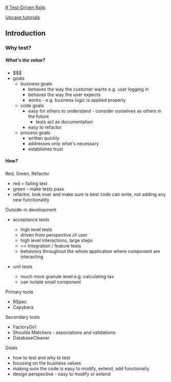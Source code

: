 [# Test-Driven Rails](https://thoughtbot.com/upcase/test-driven-rails)

[Upcase tutorials](https://thoughtbot.com/upcase/practice)

## Introduction

### Why test?

##### What's the value?
- $$$
- goals
  - business goals
    - behaves the way the customer wants e.g. user logging in
    - behaves the way the user expects
    - works - e.g. business logic is applied properly
  - code goals
    - easy for others to understand - consider ourselves as others in the future
      - tests act as documentation
    - easy to refactor
  - process goals
    - written quickly
    - addresses only what's necessary
    - establishes trust

##### How?

Red, Green, Refactor
- red = failing test
- green - make tests pass
- refactor, look over and make sure is best code can write, not adding any new functionality

Outside-in development
- acceptance tests
  - high level tests
  - driven from perspective of user
  - high level interactions, large steps
  - == integration / feature tests
  - behaviors throughout the whole application where component are interacting

- unit tests
  - much more granule level e.g. calculating tax
  - can isolate small component


Primary tools
- RSpec
- Capybara


Secondary tools
- FactoryGirl
- Shoulda Matchers - associations and validations
- DatabaseCleaner


Goals
- how to test and why to test
- focusing on the business values
- making sure the code is easy to modify, extend, add functionally
- design perspective - easy to modify or extend
